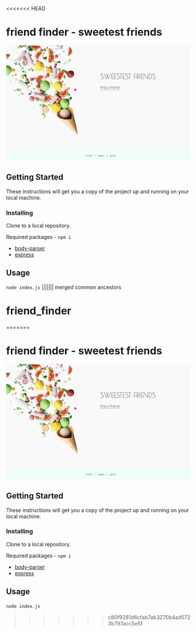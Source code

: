 <<<<<<< HEAD
# friend finder - sweetest friends
<img src="/app/public/assets/img/poster.jpg" >

## Getting Started

These instructions will get you a copy of the project up and running on your local machine.

### Installing

Clone to a local repository.

Required packages - `npm i` 
* [body-parser](https://www.npmjs.com/package/body-parser)
* [express](https://www.npmjs.com/package/express)

## Usage

`node index.js`
||||||| merged common ancestors
# friend_finder
=======
# friend finder - sweetest friends
<img src="/app/public/assets/img/poster.jpg">

## Getting Started

These instructions will get you a copy of the project up and running on your local machine.

### Installing

Clone to a local repository.

Required packages - `npm i` 
* [body-parser](https://www.npmjs.com/package/body-parser)
* [express](https://www.npmjs.com/package/express)

## Usage

`node index.js`
>>>>>>> c80f9281d6cfab7ab3270b4ad5723b797acc5e5f
